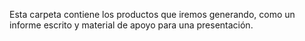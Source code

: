 Esta carpeta contiene los productos que iremos generando, como un informe escrito y material de apoyo para una presentación.
